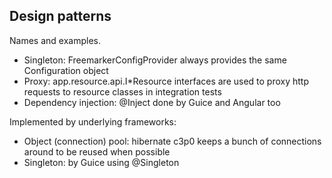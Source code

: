## Design patterns

Names and examples.

* Singleton: FreemarkerConfigProvider always provides the same Configuration object
* Proxy: app.resource.api.I*Resource interfaces are used to proxy http requests to resource classes in integration tests
* Dependency injection: @Inject done by Guice and Angular too

Implemented by underlying frameworks:

* Object (connection) pool: hibernate c3p0 keeps a bunch of connections around to be reused when possible
* Singleton: by Guice using @Singleton